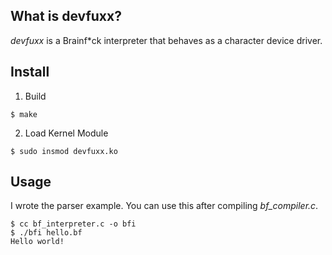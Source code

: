 ## What is devfuxx? ##

*devfuxx* is a Brainf\*ck interpreter that behaves as a character device driver.


## Install ##

1. Build

```
$ make
```

2. Load Kernel Module

```
$ sudo insmod devfuxx.ko
```

## Usage ##

I wrote the parser example.
You can use this after compiling *bf\_compiler.c*.
```
$ cc bf_interpreter.c -o bfi
$ ./bfi hello.bf
Hello world!
```

